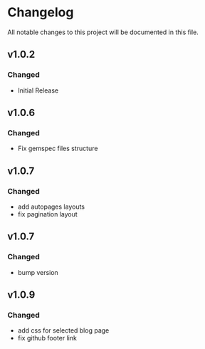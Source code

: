 # Changelog
All notable changes to this project will be documented in this file.

## v1.0.2
### Changed
 - Initial Release

## v1.0.6
### Changed
 - Fix gemspec files structure

 ## v1.0.7
### Changed
 - add autopages layouts
 - fix pagination layout

 ## v1.0.7
### Changed
 - bump version

  ## v1.0.9
### Changed
 - add css for selected blog page
 - fix github footer link